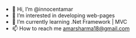 - 👋 Hi, I’m @innocentamar
- 👀 I’m interested in developing web-pages
- 🌱 I’m currently learning .Net Framework | MVC
- 📫 How to reach me amarsharma18@gmail.com

<!---
innocentamar/innocentamar is a ✨ special ✨ repository because its `README.md` (this file) appears on your GitHub profile.
You can click the Preview link to take a look at your changes.
--->
